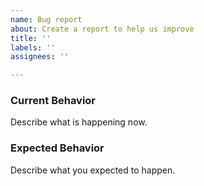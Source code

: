 ```yaml
---
name: Bug report
about: Create a report to help us improve
title: ''
labels: ''
assignees: ''

---
```


### Current Behavior
Describe what is happening now.

### Expected Behavior
Describe what you expected to happen.
